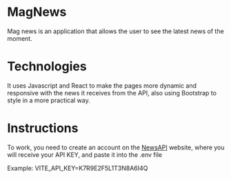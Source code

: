 # MagNews

Mag news is an application that allows the user to see the latest news of the moment.

# Technologies

It uses Javascript and React to make the pages more dynamic and responsive with the news it receives from the API, also using Bootstrap to style in a more practical way.

# Instructions

To work, you need to create an account on the [NewsAPI](https://newsapi.org/) website, where you will receive your API KEY, and paste it into the .env file

Example: VITE_API_KEY=K7R9E2F5L1T3N8A6I4Q
